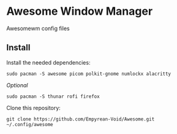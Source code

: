 # Awesome Window Manager

Awesomewm config files

## Install

Install the needed dependencies:

`sudo pacman -S awesome picom polkit-gnome numlockx alacritty`

*Optional*

`sudo pacman -S thunar rofi firefox`

Clone this repository:

`git clone https://github.com/Empyrean-Void/Awesome.git ~/.config/awesome`
